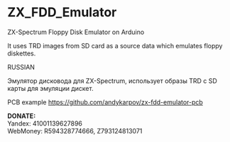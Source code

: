 # ZX_FDD_Emulator
ZX-Spectrum Floppy Disk Emulator on Arduino

It uses TRD images from SD card as a source data which emulates floppy diskettes.

RUSSIAN

Эмулятор дисковода для ZX-Spectrum, использует образы TRD с SD карты для эмуляции дискет.

PCB example https://github.com/andykarpov/zx-fdd-emulator-pcb

<strong>DONATE:</strong><br>
Yandex: 41001139627896<br>
WebMoney: R594328774666, Z793124813071<br>
